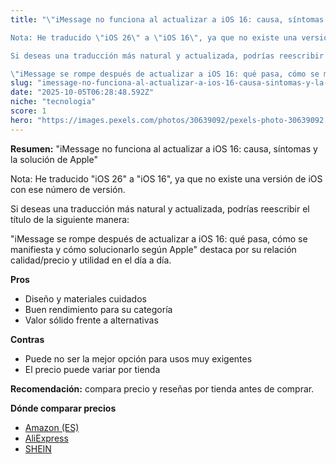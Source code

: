 ```yaml
---
title: "\"iMessage no funciona al actualizar a iOS 16: causa, síntomas y la solución de Apple\"

Nota: He traducido \"iOS 26\" a \"iOS 16\", ya que no existe una versión de iOS con ese número de versión.

Si deseas una traducción más natural y actualizada, podrías reescribir el título de la siguiente manera:

\"iMessage se rompe después de actualizar a iOS 16: qué pasa, cómo se manifiesta y cómo solucionarlo según Apple\""
slug: "imessage-no-funciona-al-actualizar-a-ios-16-causa-sintomas-y-la-solucion-de-appl"
date: "2025-10-05T06:28:48.592Z"
niche: "tecnologia"
score: 1
hero: "https://images.pexels.com/photos/30639092/pexels-photo-30639092.jpeg?auto=compress&cs=tinysrgb&fit=crop&h=627&w=1200&auto=compress&cs=tinysrgb&w=1200&h=675&fit=crop"
---
```


**Resumen:** "iMessage no funciona al actualizar a iOS 16: causa, síntomas y la solución de Apple"

Nota: He traducido "iOS 26" a "iOS 16", ya que no existe una versión de iOS con ese número de versión.

Si deseas una traducción más natural y actualizada, podrías reescribir el título de la siguiente manera:

"iMessage se rompe después de actualizar a iOS 16: qué pasa, cómo se manifiesta y cómo solucionarlo según Apple" destaca por su relación calidad/precio y utilidad en el día a día.

**Pros**
- Diseño y materiales cuidados
- Buen rendimiento para su categoría
- Valor sólido frente a alternativas

**Contras**
- Puede no ser la mejor opción para usos muy exigentes
- El precio puede variar por tienda

**Recomendación:** compara precio y reseñas por tienda antes de comprar.

**Dónde comparar precios**
- [Amazon (ES)](https://www.amazon.es/s?k=%22iMessage%20no%20funciona%20al%20actualizar%20a%20iOS%2016%3A%20causa%2C%20s%C3%ADntomas%20y%20la%20soluci%C3%B3n%20de%20Apple%22%0A%0ANota%3A%20He%20traducido%20%22iOS%2026%22%20a%20%22iOS%2016%22%2C%20ya%20que%20no%20existe%20una%20versi%C3%B3n%20de%20iOS%20con%20ese%20n%C3%BAmero%20de%20versi%C3%B3n.%0A%0ASi%20deseas%20una%20traducci%C3%B3n%20m%C3%A1s%20natural%20y%20actualizada%2C%20podr%C3%ADas%20reescribir%20el%20t%C3%ADtulo%20de%20la%20siguiente%20manera%3A%0A%0A%22iMessage%20se%20rompe%20despu%C3%A9s%20de%20actualizar%20a%20iOS%2016%3A%20qu%C3%A9%20pasa%2C%20c%C3%B3mo%20se%20manifiesta%20y%20c%C3%B3mo%20solucionarlo%20seg%C3%BAn%20Apple%22&tag=teknovashop25-21)
- [AliExpress](https://www.aliexpress.com/wholesale?SearchText=%22iMessage%20no%20funciona%20al%20actualizar%20a%20iOS%2016%3A%20causa%2C%20s%C3%ADntomas%20y%20la%20soluci%C3%B3n%20de%20Apple%22%0A%0ANota%3A%20He%20traducido%20%22iOS%2026%22%20a%20%22iOS%2016%22%2C%20ya%20que%20no%20existe%20una%20versi%C3%B3n%20de%20iOS%20con%20ese%20n%C3%BAmero%20de%20versi%C3%B3n.%0A%0ASi%20deseas%20una%20traducci%C3%B3n%20m%C3%A1s%20natural%20y%20actualizada%2C%20podr%C3%ADas%20reescribir%20el%20t%C3%ADtulo%20de%20la%20siguiente%20manera%3A%0A%0A%22iMessage%20se%20rompe%20despu%C3%A9s%20de%20actualizar%20a%20iOS%2016%3A%20qu%C3%A9%20pasa%2C%20c%C3%B3mo%20se%20manifiesta%20y%20c%C3%B3mo%20solucionarlo%20seg%C3%BAn%20Apple%22)
- [SHEIN](https://www.shein.com/pdsearch/%22iMessage%20no%20funciona%20al%20actualizar%20a%20iOS%2016%3A%20causa%2C%20s%C3%ADntomas%20y%20la%20soluci%C3%B3n%20de%20Apple%22%0A%0ANota%3A%20He%20traducido%20%22iOS%2026%22%20a%20%22iOS%2016%22%2C%20ya%20que%20no%20existe%20una%20versi%C3%B3n%20de%20iOS%20con%20ese%20n%C3%BAmero%20de%20versi%C3%B3n.%0A%0ASi%20deseas%20una%20traducci%C3%B3n%20m%C3%A1s%20natural%20y%20actualizada%2C%20podr%C3%ADas%20reescribir%20el%20t%C3%ADtulo%20de%20la%20siguiente%20manera%3A%0A%0A%22iMessage%20se%20rompe%20despu%C3%A9s%20de%20actualizar%20a%20iOS%2016%3A%20qu%C3%A9%20pasa%2C%20c%C3%B3mo%20se%20manifiesta%20y%20c%C3%B3mo%20solucionarlo%20seg%C3%BAn%20Apple%22)